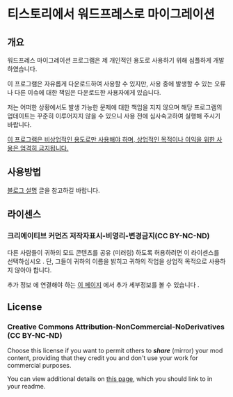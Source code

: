 # 티스토리에서 워드프레스로 마이그레이션

## 개요
워드프레스 마이그레이션 프로그램은 제 개인적인 용도로 사용하기 위해 심플하게 개발하였습니다.

이 프로그램은 자유롭게 다운로드하여 사용할 수 있지만, 사용 중에 발생할 수 있는 오류나 다른 이슈에 대한 책임은 다운로드한 사용자에게 있습니다. 
  
저는 어떠한 상황에서도 발생 가능한 문제에 대한 책임을 지지 않으며 해당 프로그램의 업데이트는 꾸준히 이루어지지 않을 수 있으니 사용 전에 심사숙고하여 실행해 주시기 바랍니다.  

<u>이 프로그램은 비상업적인 용도로만 사용해야 하며, 상업적인 목적이나 이익을 위한 사용은 엄격히 금지됩니다.</u>

## 사용방법  
[블로그 설명](https://yscho03.tistory.com/323) 글을 참고하길 바랍니다.


## 라이센스
### 크리에이티브 커먼즈 저작자표시-비영리-변경금지(CC BY-NC-ND)    
다른 사람들이 귀하의 모드 콘텐츠를 공유 (미러링) 하도록 허용하려면 이 라이센스를 선택하십시오 . 단, 그들이 귀하의 이름을 밝히고 귀하의 작업을 상업적 목적으로 사용하지 않아야 합니다.

추가 정보 에 연결해야 하는 [이 페이지](https://creativecommons.org/licenses/by-nc-nd/4.0/) 에서 추가 세부정보를 볼 수 있습니다 .

## License
### Creative Commons Attribution-NonCommercial-NoDerivatives (CC BY-NC-ND)
Choose this license if you want to permit others to **_share_** (mirror) your mod content, providing that they credit you and don't use your work for commercial purposes.

You can view additional details on [this page](https://creativecommons.org/licenses/by-nc-nd/4.0/), which you should link to in your readme.
